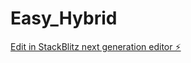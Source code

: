 # Easy_Hybrid

[Edit in StackBlitz next generation editor ⚡️](https://stackblitz.com/~/github.com/zeecares/Easy_Hybrid)